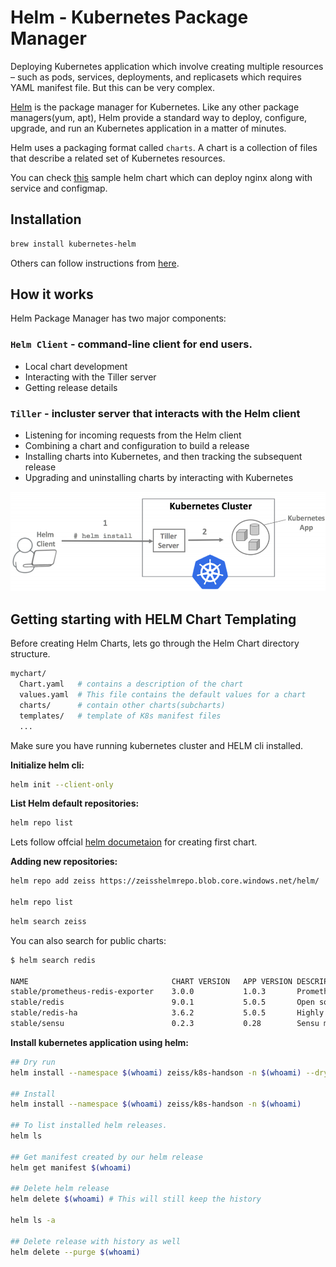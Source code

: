 # **Helm** - Kubernetes Package Manager

Deploying Kubernetes application which involve creating multiple resources – such as pods, services, deployments, and replicasets which requires YAML manifest file. But this can be very complex.

[Helm](https://helm.sh) is the package manager for Kubernetes. Like any other package managers(yum, apt), Helm provide a standard way to deploy, configure, upgrade, and run an Kubernetes application in a matter of minutes.

Helm uses a packaging format called `charts`. A chart is a collection of files that describe a related set of Kubernetes resources.

You can check [this](https://github.com/C123R/kubernetes-hands-on/tree/master/helm-example/nginx) sample helm chart which can deploy nginx along with service and configmap.

## Installation

```sh
brew install kubernetes-helm
```

Others can follow instructions from [here](https://helm.sh/docs/using_helm/#install-helm).

## How it works

Helm Package Manager has two major components:

### `Helm Client` - command-line client for end users.

- Local chart development
- Interacting with the Tiller server
- Getting release details

### `Tiller` - incluster server that interacts with the Helm client

- Listening for incoming requests from the Helm client  
- Combining a chart and configuration to build a release
- Installing charts into Kubernetes, and then tracking the subsequent release
- Upgrading and uninstalling charts by interacting with Kubernetes

![HelmArch](img/helmArch.png)

## Getting starting with HELM Chart Templating

Before creating Helm Charts, lets go through the Helm Chart directory structure.

```sh
mychart/
  Chart.yaml   # contains a description of the chart
  values.yaml  # This file contains the default values for a chart
  charts/      # contain other charts(subcharts)
  templates/   # template of K8s manifest files
  ...
```

Make sure you have running kubernetes cluster and HELM cli installed.

**Initialize helm cli:**

```sh
helm init --client-only
```

**List Helm default repositories:**

```sh
helm repo list
```

Lets follow offcial [helm documetaion](https://helm.sh/docs/chart_template_guide/#a-starter-chart) for creating first chart.

**Adding new repositories:**

```sh
helm repo add zeiss https://zeisshelmrepo.blob.core.windows.net/helm/

helm repo list
```

```sh
helm search zeiss
```

You can also search for public charts:
```sh
$ helm search redis

NAME                            	CHART VERSION	APP VERSION	DESCRIPTION
stable/prometheus-redis-exporter	3.0.0        	1.0.3      	Prometheus exporter for Redis metrics
stable/redis                    	9.0.1        	5.0.5      	Open source, advanced key-value store. It is often referr...
stable/redis-ha                 	3.6.2        	5.0.5      	Highly available Kubernetes implementation of Redis
stable/sensu                    	0.2.3        	0.28       	Sensu monitoring framework backed by the Redis transport
```

**Install kubernetes application using helm:**
```sh
## Dry run
helm install --namespace $(whoami) zeiss/k8s-handson -n $(whoami) --dry-run --debug

## Install
helm install --namespace $(whoami) zeiss/k8s-handson -n $(whoami)

## To list installed helm releases.
helm ls

## Get manifest created by our helm release
helm get manifest $(whoami)

## Delete helm release
helm delete $(whoami) # This will still keep the history

helm ls -a

## Delete release with history as well
helm delete --purge $(whoami)
```
